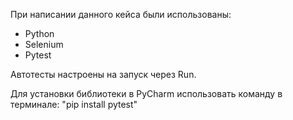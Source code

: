 

При написании данного кейса были использованы:
  * Python
  * Selenium
  * Pytest


Автотесты настроены на запуск через Run.

Для установки библиотеки в PyCharm использовать команду в терминале: "pip install pytest"
